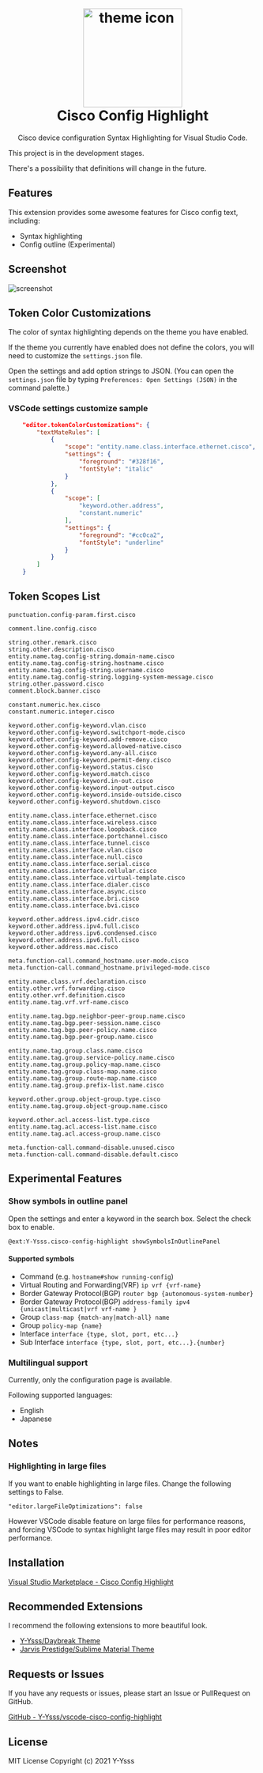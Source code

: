 <h1 align="center">
  <a href="https://github.com/Y-Ysss/vscode-cisco-config-highlight">
    <img src="https://github.com/Y-Ysss/vscode-cisco-config-highlight/raw/HEAD/images/icon.png" alt="theme icon" width="200px">
  </a><br>
    Cisco Config Highlight
</h1>
<p align="center">Cisco device configuration Syntax Highlighting for Visual Studio Code.</p>

This project is in the development stages.

There's a possibility that definitions will change in the future.

## Features
This extension provides some awesome features for Cisco config text, including:

- Syntax highlighting
- Config outline (Experimental)

## Screenshot
<img src="https://github.com/Y-Ysss/vscode-cisco-config-highlight/raw/HEAD/images/Screenshot.png" alt="screenshot">

## Token Color Customizations

The color of syntax highlighting depends on the theme you have enabled.

If the theme you currently have enabled does not define the colors, you will need to customize the `settings.json` file.

Open the settings and add option strings to JSON.
(You can open the `settings.json` file by typing `Preferences: Open Settings (JSON)` in the command palette.)

### VSCode settings customize sample
``` json
    "editor.tokenColorCustomizations": {
        "textMateRules": [
            {
                "scope": "entity.name.class.interface.ethernet.cisco",
                "settings": {
                    "foreground": "#328f16",
                    "fontStyle": "italic"
                }
            },
            {
                "scope": [
                    "keyword.other.address",
                    "constant.numeric"
                ],
                "settings": {
                    "foreground": "#cc0ca2",
                    "fontStyle": "underline"
                }
            }
        ]
    }
```

## Token Scopes List
```
punctuation.config-param.first.cisco

comment.line.config.cisco

string.other.remark.cisco
string.other.description.cisco
entity.name.tag.config-string.domain-name.cisco
entity.name.tag.config-string.hostname.cisco
entity.name.tag.config-string.username.cisco
entity.name.tag.config-string.logging-system-message.cisco
string.other.password.cisco
comment.block.banner.cisco

constant.numeric.hex.cisco
constant.numeric.integer.cisco

keyword.other.config-keyword.vlan.cisco
keyword.other.config-keyword.switchport-mode.cisco
keyword.other.config-keyword.add-remove.cisco
keyword.other.config-keyword.allowed-native.cisco
keyword.other.config-keyword.any-all.cisco
keyword.other.config-keyword.permit-deny.cisco
keyword.other.config-keyword.status.cisco
keyword.other.config-keyword.match.cisco
keyword.other.config-keyword.in-out.cisco
keyword.other.config-keyword.input-output.cisco
keyword.other.config-keyword.inside-outside.cisco
keyword.other.config-keyword.shutdown.cisco

entity.name.class.interface.ethernet.cisco
entity.name.class.interface.wireless.cisco
entity.name.class.interface.loopback.cisco
entity.name.class.interface.portchannel.cisco
entity.name.class.interface.tunnel.cisco
entity.name.class.interface.vlan.cisco
entity.name.class.interface.null.cisco
entity.name.class.interface.serial.cisco
entity.name.class.interface.cellular.cisco
entity.name.class.interface.virtual-template.cisco
entity.name.class.interface.dialer.cisco
entity.name.class.interface.async.cisco
entity.name.class.interface.bri.cisco
entity.name.class.interface.bvi.cisco

keyword.other.address.ipv4.cidr.cisco
keyword.other.address.ipv4.full.cisco
keyword.other.address.ipv6.condensed.cisco
keyword.other.address.ipv6.full.cisco
keyword.other.address.mac.cisco

meta.function-call.command_hostname.user-mode.cisco
meta.function-call.command_hostname.privileged-mode.cisco

entity.name.class.vrf.declaration.cisco
entity.other.vrf.forwarding.cisco
entity.other.vrf.definition.cisco
entity.name.tag.vrf.vrf-name.cisco

entity.name.tag.bgp.neighbor-peer-group.name.cisco
entity.name.tag.bgp.peer-session.name.cisco
entity.name.tag.bgp.peer-policy.name.cisco
entity.name.tag.bgp.peer-group.name.cisco

entity.name.tag.group.class.name.cisco
entity.name.tag.group.service-policy.name.cisco
entity.name.tag.group.policy-map.name.cisco
entity.name.tag.group.class-map.name.cisco
entity.name.tag.group.route-map.name.cisco
entity.name.tag.group.prefix-list.name.cisco

keyword.other.group.object-group.type.cisco
entity.name.tag.group.object-group.name.cisco

keyword.other.acl.access-list.type.cisco
entity.name.tag.acl.access-list.name.cisco
entity.name.tag.acl.access-group.name.cisco

meta.function-call.command-disable.unused.cisco
meta.function-call.command-disable.default.cisco

```

## Experimental Features

### Show symbols in outline panel
Open the settings and enter a keyword in the search box. Select the check box to enable.

`@ext:Y-Ysss.cisco-config-highlight showSymbolsInOutlinePanel`

#### Supported symbols
- Command (e.g. `hostname#show running-config`)
- Virtual Routing and Forwarding(VRF) `ip vrf {vrf-name}`
- Border Gateway Protocol(BGP) `router bgp {autonomous-system-number}`
- Border Gateway Protocol(BGP) `address-family ipv4 {unicast|multicast|vrf vrf-name }`
- Group `class-map {match-any|match-all} name`
- Group `policy-map {name}`
- Interface `interface {type, slot, port, etc...}`
- Sub Interface `interface {type, slot, port, etc...}.{number}`

### Multilingual support
Currently, only the configuration page is available.

Following supported languages:
- English
- Japanese

## Notes
### Highlighting in large files

If you want to enable highlighting in large files. Change the following settings to False.
```
"editor.largeFileOptimizations": false
```
However VSCode disable feature on large files for performance reasons, and forcing VSCode to syntax highlight large files may result in poor editor performance.

## Installation

[Visual Studio Marketplace - Cisco Config Highlight](https://marketplace.visualstudio.com/items?itemName=Y-Ysss.cisco-config-highlight)

## Recommended Extensions
I recommend the following extensions to more beautiful look.
- [Y-Ysss/Daybreak Theme](https://marketplace.visualstudio.com/items?itemName=Y-Ysss.vscode-daybreak-theme)
- [Jarvis Prestidge/Sublime Material Theme](https://marketplace.visualstudio.com/items?itemName=jprestidge.theme-material-theme)

## Requests or Issues
If you have any requests or issues, please start an Issue or PullRequest on GitHub.

[GitHub - Y-Ysss/vscode-cisco-config-highlight](https://github.com/Y-Ysss/vscode-cisco-config-highlight)

## License
MIT License Copyright (c) 2021 Y-Ysss